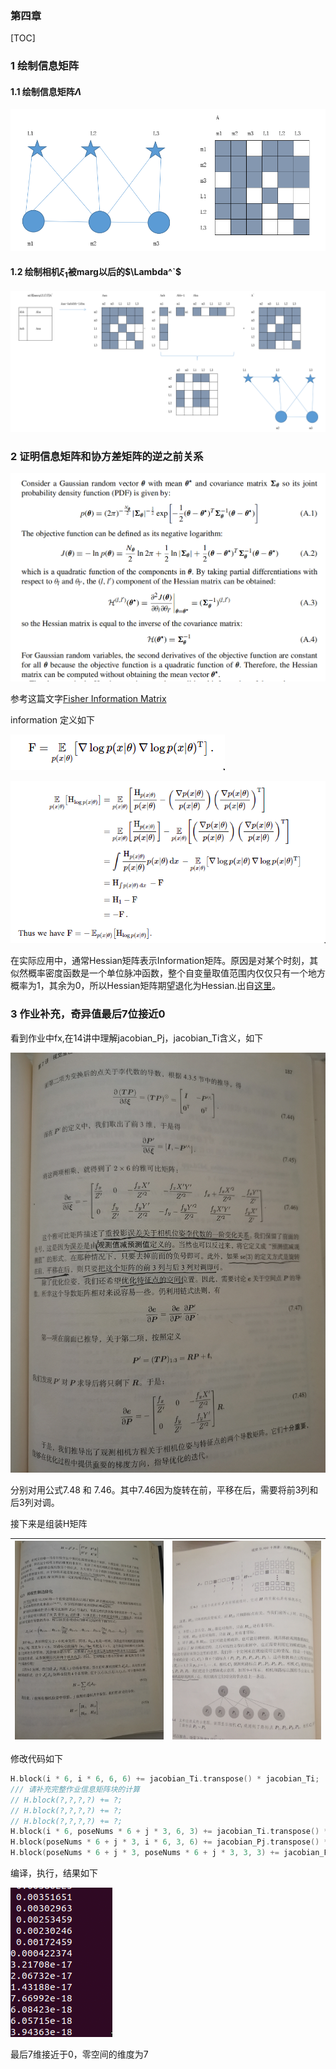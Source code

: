 ### 第四章

[TOC]

### 1 绘制信息矩阵

#### 1.1 绘制信息矩阵$\Lambda$

![](./images/01.jpeg)

#### 1.2 绘制相机$\xi_1$被marg以后的$\Lambda^`$

![](./images/02.jpeg)

### 2 证明信息矩阵和协方差矩阵的逆之前关系

![](./images/03.jpeg)

参考这篇文字[Fisher Information Matrix](https://agustinus.kristia.de/techblog/2018/03/11/fisher-information/)

information 定义如下

![](./images/02.png)

![](./images/03.png)

在实际应用中，通常Hessian矩阵表示Information矩阵。原因是对某个时刻，其似然概率密度函数是一个单位脉冲函数，整个自变量取值范围内仅仅只有一个地方概率为1，其余为0，所以Hessian矩阵期望退化为Hessian.出自[这里](https://www.zhihu.com/question/388238460)。

### 3 作业补充，奇异值最后7位接近0

看到作业中fx,在14讲中理解jacobian_Pj，jacobian_Ti含义，如下

![](./images/05.jpeg)

分别对用公式7.48 和 7.46。其中7.46因为旋转在前，平移在后，需要将前3列和后3列对调。

接下来是组装H矩阵

| <img src="images/06.jpeg" width = "500" > | <img src="images/07.jpeg" width = "500" > |
| ----------------------------------------- | ----------------------------------------- |

修改代码如下

```c++
H.block(i * 6, i * 6, 6, 6) += jacobian_Ti.transpose() * jacobian_Ti;
/// 请补充完整作业信息矩阵块的计算
// H.block(?,?,?,?) += ?;
// H.block(?,?,?,?) += ?;
// H.block(?,?,?,?) += ?;
H.block(i * 6, poseNums * 6 + j * 3, 6, 3) += jacobian_Ti.transpose() * jacobian_Pj;
H.block(poseNums * 6 + j * 3, i * 6, 3, 6) += jacobian_Pj.transpose() * jacobian_Ti;
H.block(poseNums * 6 + j * 3, poseNums * 6 + j * 3, 3, 3) += jacobian_Pj.transpose() * jacobian_Pj;
```

编译，执行，结果如下

![](images/01.png)

最后7维接近于0，零空间的维度为7